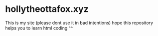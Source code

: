 # hollytheottafox.xyz
This is my site (please dont use it in bad intentions) hope this repository helps you to learn html coding ^^
